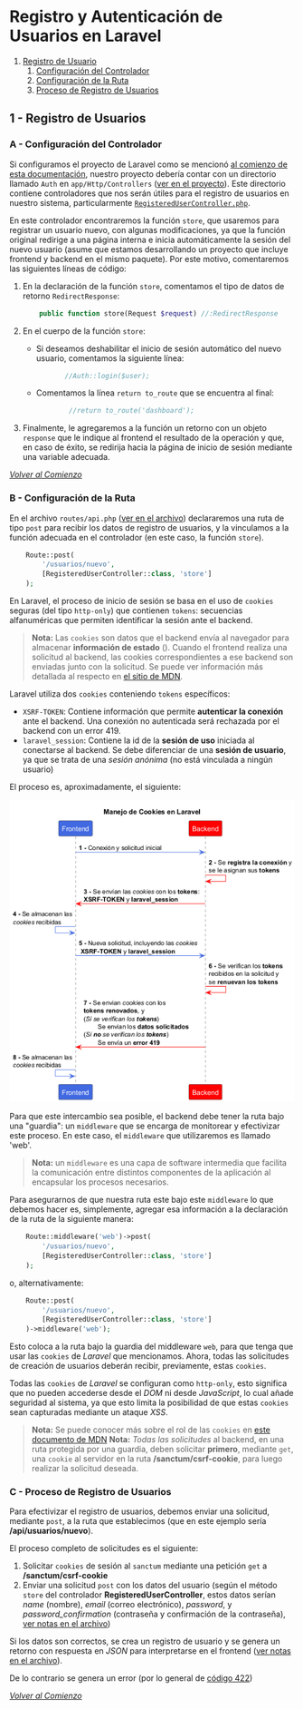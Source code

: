 # Registro y Autenticación de Usuarios en Laravel

1. [Registro de Usuario](#1---registro-de-usuarios)
    1. [Configuración del Controlador](#a---configuración-del-controlador)
    2. [Configuración de la Ruta](#b---configuración-de-la-ruta)
    3. [Proceso de Registro de Usuarios](#c---proceso-de-registro-de-usuarios)

## 1 - Registro de Usuarios

### A - Configuración del Controlador

Si configuramos el proyecto de Laravel como se mencionó [al comienzo de esta documentación][l1], nuestro proyecto debería contar con un directorio llamado `Auth` en `app/Http/Controllers` ([ver en el proyecto][l2]).
Este directorio contiene controladores que nos serán útiles para el registro de usuarios en nuestro sistema, particularmente [`RegisteredUserController.php`][l3].

En este controlador encontraremos la función `store`, que usaremos para registrar un usuario nuevo, con algunas modificaciones, ya que la función original redirige a una página interna e inicia automáticamente la sesión del nuevo usuario (asume que estamos desarrollando un proyecto que incluye frontend y backend en el mismo paquete). Por este motivo, comentaremos las siguientes líneas de código:

1. En la declaración de la función `store`, comentamos el tipo de datos de retorno `RedirectResponse`:

   ```php
       public function store(Request $request) //:RedirectResponse
   ```

2. En el cuerpo de la función `store`:

   - Si deseamos deshabilitar el inicio de sesión automático del nuevo usuario, comentamos la siguiente línea:

     ```php
            //Auth::login($user);
     ```

   - Comentamos la línea `return to_route` que se encuentra al final:

     ```php
             //return to_route('dashboard');
     ```

3. Finalmente, le agregaremos a la función un retorno con un objeto `response` que le indique al frontend el resultado de la operación y que, en caso de éxito, se redirija hacia la página de inicio de sesión mediante una variable adecuada.

_[Volver al Comienzo](#registro-y-autenticación-de-usuarios-en-laravel)_

### B - Configuración de la Ruta

En el archivo `routes/api.php` ([ver en el archivo][l4]) declararemos una ruta de tipo `post` para recibir los datos de registro de usuarios, y la vinculamos a la función adecuada en el controlador (en este caso, la función `store`).

```php
    Route::post(
        '/usuarios/nuevo',
        [RegisteredUserController::class, 'store']
    );
```

En Laravel, el proceso de inicio de sesión se basa en el uso de `cookies` seguras (del tipo `http-only`) que contienen `tokens`: secuencias alfanuméricas que permiten identificar la sesión ante el backend.

> **Nota:** Las `cookies` son datos que el backend envía al navegador para almacenar **información de estado** (). Cuando el frontend realiza una solicitud al backend, las cookies correspondientes a ese backend son enviadas junto con la solicitud. Se puede ver información más detallada al respecto en [el sitio de MDN][l5].

Laravel utiliza dos `cookies` conteniendo `tokens` específicos:

- `XSRF-TOKEN`: Contiene información que permite **autenticar la conexión** ante el backend. Una conexión no autenticada será rechazada por el backend con un error 419.
- `laravel_session`: Contiene la id de la **sesión de uso** iniciada al conectarse al backend. Se debe diferenciar de una **sesión de usuario**, ya que se trata de una _sesión anónima_ (no está vinculada a ningún usuario)

El proceso es, aproximadamente, el siguiente:

![Diagrama de manejo de cookies de Laravel][l6]

Para que este intercambio sea posible, el backend debe tener la ruta bajo una "guardia": un `middleware` que se encarga de monitorear y efectivizar este proceso. En este caso, el `middleware` que utilizaremos es llamado 'web'.

> **Nota:** un `middleware` es una capa de software intermedia que facilita la comunicación entre distintos componentes de la aplicación al encapsular los procesos necesarios.

Para asegurarnos de que nuestra ruta este bajo este `middleware` lo que debemos hacer es, simplemente, agregar esa información a la declaración de la ruta de la siguiente manera:

```php
    Route::middleware('web')->post(
        '/usuarios/nuevo',
        [RegisteredUserController::class, 'store']
    );
```

o, alternativamente:

```php
    Route::post(
        '/usuarios/nuevo',
        [RegisteredUserController::class, 'store']
    )->middleware('web');
```

Esto coloca a la ruta bajo la guardia del middleware `web`, para que tenga que usar las `cookies` de _Laravel_ que mencionamos. Ahora, todas las solicitudes de creación de usuarios deberán recibir, previamente, estas `cookies`.

Todas las `cookies` de _Laravel_ se configuran como `http-only`, esto significa que no pueden accederse desde el _DOM_ ni desde _JavaScript_, lo cual añade seguridad al sistema, ya que esto limita la posibilidad de que estas `cookies` sean capturadas mediante un ataque _XSS_.

> **Nota:** Se puede conocer más sobre el rol de las `cookies` en [este documento de MDN][l7]
> **Nota:** _Todas las solicitudes_ al backend, en una ruta protegida por una guardia, deben solicitar **primero**, mediante `get`, una `cookie` al servidor en la ruta **/sanctum/csrf-cookie**, para luego realizar la solicitud deseada.

### C - Proceso de Registro de Usuarios

Para efectivizar el registro de usuarios, debemos enviar una solicitud, mediante `post`, a la ruta que establecimos (que en este ejemplo sería **/api/usuarios/nuevo**).

El proceso completo de solicitudes es el siguiente:

1. Solicitar `cookies` de sesión al `sanctum` mediante una petición `get` a **/sanctum/csrf-cookie**
1. Enviar una solicitud `post` con los datos del usuario (según el método `store` del controlador **RegisteredUserController**, estos datos serían _name_ (nombre), _email_ (correo electrónico), _password_, y _password_confirmation_ (contraseña y confirmación de la contraseña), [ver notas en el archivo][l3])

Si los datos son correctos, se crea un registro de usuario y se genera un retorno con respuesta en _JSON_ para interpretarse en el frontend ([ver notas en el archivo][l3]).

De lo contrario se genera un error (por lo general de [código 422][l8])

_[Volver al Comienzo](#registro-y-autenticación-de-usuarios-en-laravel)_

## 

[l1]: README.md
[l2]: ../back_notas_2/app/Http/Controllers/Auth/
[l3]: ../back_notas_2/app/Http/Controllers/Auth/RegisteredUserController.php
[l4]: ../back_notas_2/routes/api.php
[l5]: https://developer.mozilla.org/es/docs/Web/HTTP/Guides/Cookies
[l6]: out/diagramaCookiesLaravel/DiagramaCookiesLaravel.png
[l7]: https://developer.mozilla.org/es/docs/Web/HTTP/Guides/Cookies
[l8]: https://developer.mozilla.org/es/docs/Web/HTTP/Reference/Status#errores_de_servidor
